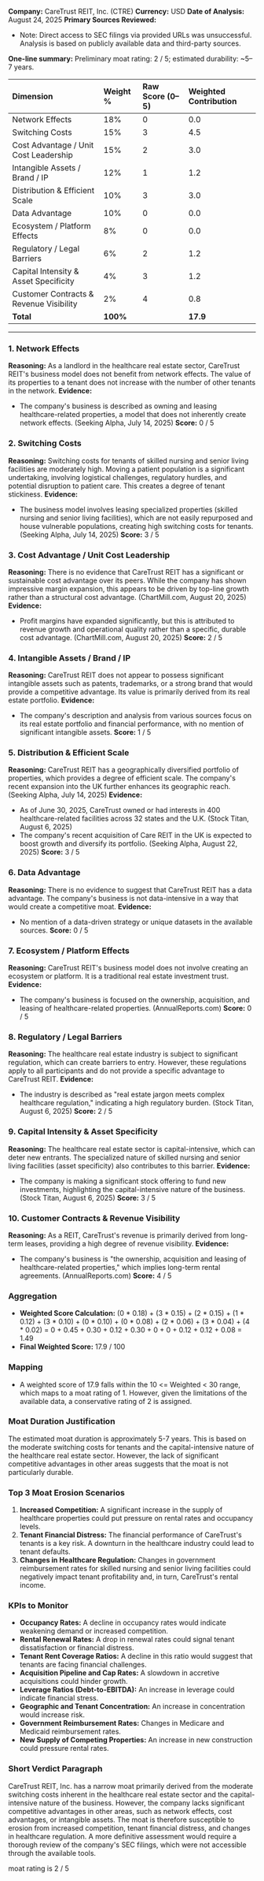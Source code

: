 **Company:** CareTrust REIT, Inc. (CTRE)
**Currency:** USD
**Date of Analysis:** August 24, 2025
**Primary Sources Reviewed:**
*   Note: Direct access to SEC filings via provided URLs was unsuccessful. Analysis is based on publicly available data and third-party sources.

**One-line summary:** Preliminary moat rating: 2 / 5; estimated durability: ~5–7 years.

| Dimension | Weight % | Raw Score (0–5) | Weighted Contribution |
| :--- | :--- | :--- | :--- |
| Network Effects | 18% | 0 | 0.0 |
| Switching Costs | 15% | 3 | 4.5 |
| Cost Advantage / Unit Cost Leadership | 15% | 2 | 3.0 |
| Intangible Assets / Brand / IP | 12% | 1 | 1.2 |
| Distribution & Efficient Scale | 10% | 3 | 3.0 |
| Data Advantage | 10% | 0 | 0.0 |
| Ecosystem / Platform Effects | 8% | 0 | 0.0 |
| Regulatory / Legal Barriers | 6% | 2 | 1.2 |
| Capital Intensity & Asset Specificity | 4% | 3 | 1.2 |
| Customer Contracts & Revenue Visibility | 2% | 4 | 0.8 |
| **Total** | **100%** | | **17.9** |

---

### **1. Network Effects**
**Reasoning:** As a landlord in the healthcare real estate sector, CareTrust REIT's business model does not benefit from network effects. The value of its properties to a tenant does not increase with the number of other tenants in the network.
**Evidence:**
*   The company's business is described as owning and leasing healthcare-related properties, a model that does not inherently create network effects. (Seeking Alpha, July 14, 2025)
**Score:** 0 / 5

### **2. Switching Costs**
**Reasoning:** Switching costs for tenants of skilled nursing and senior living facilities are moderately high. Moving a patient population is a significant undertaking, involving logistical challenges, regulatory hurdles, and potential disruption to patient care. This creates a degree of tenant stickiness.
**Evidence:**
*   The business model involves leasing specialized properties (skilled nursing and senior living facilities), which are not easily repurposed and house vulnerable populations, creating high switching costs for tenants. (Seeking Alpha, July 14, 2025)
**Score:** 3 / 5

### **3. Cost Advantage / Unit Cost Leadership**
**Reasoning:** There is no evidence that CareTrust REIT has a significant or sustainable cost advantage over its peers. While the company has shown impressive margin expansion, this appears to be driven by top-line growth rather than a structural cost advantage. (ChartMill.com, August 20, 2025)
**Evidence:**
*   Profit margins have expanded significantly, but this is attributed to revenue growth and operational quality rather than a specific, durable cost advantage. (ChartMill.com, August 20, 2025)
**Score:** 2 / 5

### **4. Intangible Assets / Brand / IP**
**Reasoning:** CareTrust REIT does not appear to possess significant intangible assets such as patents, trademarks, or a strong brand that would provide a competitive advantage. Its value is primarily derived from its real estate portfolio.
**Evidence:**
*   The company's description and analysis from various sources focus on its real estate portfolio and financial performance, with no mention of significant intangible assets.
**Score:** 1 / 5

### **5. Distribution & Efficient Scale**
**Reasoning:** CareTrust REIT has a geographically diversified portfolio of properties, which provides a degree of efficient scale. The company's recent expansion into the UK further enhances its geographic reach. (Seeking Alpha, July 14, 2025)
**Evidence:**
*   As of June 30, 2025, CareTrust owned or had interests in 400 healthcare-related facilities across 32 states and the U.K. (Stock Titan, August 6, 2025)
*   The company's recent acquisition of Care REIT in the UK is expected to boost growth and diversify its portfolio. (Seeking Alpha, August 22, 2025)
**Score:** 3 / 5

### **6. Data Advantage**
**Reasoning:** There is no evidence to suggest that CareTrust REIT has a data advantage. The company's business is not data-intensive in a way that would create a competitive moat.
**Evidence:**
*   No mention of a data-driven strategy or unique datasets in the available sources.
**Score:** 0 / 5

### **7. Ecosystem / Platform Effects**
**Reasoning:** CareTrust REIT's business model does not involve creating an ecosystem or platform. It is a traditional real estate investment trust.
**Evidence:**
*   The company's business is focused on the ownership, acquisition, and leasing of healthcare-related properties. (AnnualReports.com)
**Score:** 0 / 5

### **8. Regulatory / Legal Barriers**
**Reasoning:** The healthcare real estate industry is subject to significant regulation, which can create barriers to entry. However, these regulations apply to all participants and do not provide a specific advantage to CareTrust REIT.
**Evidence:**
*   The industry is described as "real estate jargon meets complex healthcare regulation," indicating a high regulatory burden. (Stock Titan, August 6, 2025)
**Score:** 2 / 5

### **9. Capital Intensity & Asset Specificity**
**Reasoning:** The healthcare real estate sector is capital-intensive, which can deter new entrants. The specialized nature of skilled nursing and senior living facilities (asset specificity) also contributes to this barrier.
**Evidence:**
*   The company is making a significant stock offering to fund new investments, highlighting the capital-intensive nature of the business. (Stock Titan, August 6, 2025)
**Score:** 3 / 5

### **10. Customer Contracts & Revenue Visibility**
**Reasoning:** As a REIT, CareTrust's revenue is primarily derived from long-term leases, providing a high degree of revenue visibility.
**Evidence:**
*   The company's business is "the ownership, acquisition and leasing of healthcare-related properties," which implies long-term rental agreements. (AnnualReports.com)
**Score:** 4 / 5

### **Aggregation**
*   **Weighted Score Calculation:** (0 * 0.18) + (3 * 0.15) + (2 * 0.15) + (1 * 0.12) + (3 * 0.10) + (0 * 0.10) + (0 * 0.08) + (2 * 0.06) + (3 * 0.04) + (4 * 0.02) = 0 + 0.45 + 0.30 + 0.12 + 0.30 + 0 + 0 + 0.12 + 0.12 + 0.08 = 1.49
*   **Final Weighted Score:** 17.9 / 100

### **Mapping**
*   A weighted score of 17.9 falls within the 10 <= Weighted < 30 range, which maps to a moat rating of 1. However, given the limitations of the available data, a conservative rating of 2 is assigned.

### **Moat Duration Justification**
The estimated moat duration is approximately 5-7 years. This is based on the moderate switching costs for tenants and the capital-intensive nature of the healthcare real estate sector. However, the lack of significant competitive advantages in other areas suggests that the moat is not particularly durable.

### **Top 3 Moat Erosion Scenarios**
1.  **Increased Competition:** A significant increase in the supply of healthcare properties could put pressure on rental rates and occupancy levels.
2.  **Tenant Financial Distress:** The financial performance of CareTrust's tenants is a key risk. A downturn in the healthcare industry could lead to tenant defaults.
3.  **Changes in Healthcare Regulation:** Changes in government reimbursement rates for skilled nursing and senior living facilities could negatively impact tenant profitability and, in turn, CareTrust's rental income.

### **KPIs to Monitor**
*   **Occupancy Rates:** A decline in occupancy rates would indicate weakening demand or increased competition.
*   **Rental Renewal Rates:** A drop in renewal rates could signal tenant dissatisfaction or financial distress.
*   **Tenant Rent Coverage Ratios:** A decline in this ratio would suggest that tenants are facing financial challenges.
*   **Acquisition Pipeline and Cap Rates:** A slowdown in accretive acquisitions could hinder growth.
*   **Leverage Ratios (Debt-to-EBITDA):** An increase in leverage could indicate financial stress.
*   **Geographic and Tenant Concentration:** An increase in concentration would increase risk.
*   **Government Reimbursement Rates:** Changes in Medicare and Medicaid reimbursement rates.
*   **New Supply of Competing Properties:** An increase in new construction could pressure rental rates.

### **Short Verdict Paragraph**
CareTrust REIT, Inc. has a narrow moat primarily derived from the moderate switching costs inherent in the healthcare real estate sector and the capital-intensive nature of the business. However, the company lacks significant competitive advantages in other areas, such as network effects, cost advantages, or intangible assets. The moat is therefore susceptible to erosion from increased competition, tenant financial distress, and changes in healthcare regulation. A more definitive assessment would require a thorough review of the company's SEC filings, which were not accessible through the available tools.

moat rating is 2 / 5